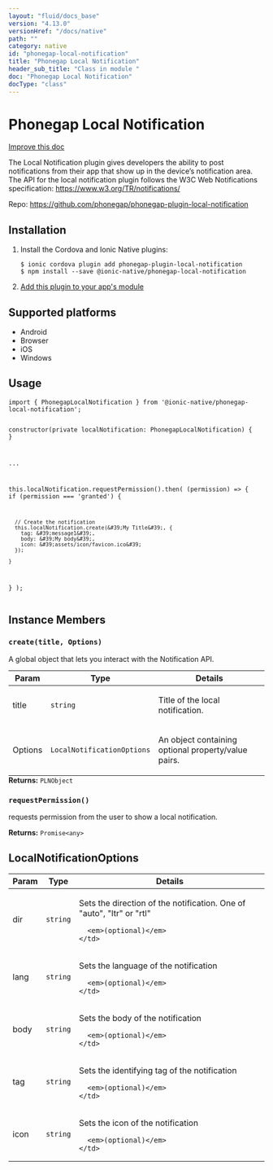 ```yaml
---
layout: "fluid/docs_base"
version: "4.13.0"
versionHref: "/docs/native"
path: ""
category: native
id: "phonegap-local-notification"
title: "Phonegap Local Notification"
header_sub_title: "Class in module "
doc: "Phonegap Local Notification"
docType: "class"
---
```


<h1 class="api-title">Phonegap Local Notification</h1>

<a class="improve-v2-docs" href="http://github.com/ionic-team/ionic-native/edit/master/src/@ionic-native/plugins/phonegap-local-notification/index.ts#L58">
  Improve this doc
</a>







<p>The Local Notification plugin gives developers the ability to post notifications from their app that show up in the device’s notification area.
The API for the local notification plugin follows the W3C Web Notifications specification: <a href="https://www.w3.org/TR/notifications/">https://www.w3.org/TR/notifications/</a></p>


<p>Repo:
  <a href="https://github.com/phonegap/phonegap-plugin-local-notification">
    https://github.com/phonegap/phonegap-plugin-local-notification
  </a>
</p>


<h2><a class="anchor" name="installation" href="#installation"></a>Installation</h2>
<ol class="installation">
  <li>Install the Cordova and Ionic Native plugins:<br>
    <pre><code class="nohighlight">$ ionic cordova plugin add phonegap-plugin-local-notification
$ npm install --save @ionic-native/phonegap-local-notification
</code></pre>
  </li>
  <li><a href="https://ionicframework.com/docs/native/#Add_Plugins_to_Your_App_Module">Add this plugin to your app's module</a></li>
</ol>



<h2><a class="anchor" name="platforms" href="#platforms"></a>Supported platforms</h2>
<ul>
  <li>Android</li><li>Browser</li><li>iOS</li><li>Windows</li>
</ul>






<h2><a class="anchor" name="usage" href="#usage"></a>Usage</h2>
<pre><code>import { PhonegapLocalNotification } from &#39;@ionic-native/phonegap-local-notification&#39;;


constructor(private localNotification: PhonegapLocalNotification) { }

...

this.localNotification.requestPermission().then(
  (permission) =&gt; {
    if (permission === &#39;granted&#39;) {

      // Create the notification
      this.localNotification.create(&#39;My Title&#39;, {
        tag: &#39;message1&#39;,
        body: &#39;My body&#39;,
        icon: &#39;assets/icon/favicon.ico&#39;
      });

    }
  }
);
</code></pre>








<h2><a class="anchor" name="instance-members" href="#instance-members"></a>Instance Members</h2>
<h3><a class="anchor" name="create" href="#create"></a><code>create(title,&nbsp;Options)</code></h3>

A global object that lets you interact with the Notification API.
<table class="table param-table" style="margin:0;">
  <thead>
  <tr>
    <th>Param</th>
    <th>Type</th>
    <th>Details</th>
  </tr>
  </thead>
  <tbody>
  <tr>
    <td>
      title</td>
    <td>
      <code>string</code>
    </td>
    <td>
      <p>Title of the local notification.</p>
</td>
  </tr>
  
  <tr>
    <td>
      Options</td>
    <td>
      <code>LocalNotificationOptions</code>
    </td>
    <td>
      <p>An object containing optional property/value pairs.</p>
</td>
  </tr>
  </tbody>
</table>

<div class="return-value" markdown="1">
  <i class="icon ion-arrow-return-left"></i>
  <b>Returns:</b> <code>PLNObject</code> 
</div><h3><a class="anchor" name="requestPermission" href="#requestPermission"></a><code>requestPermission()</code></h3>


requests permission from the user to show a local notification.


<div class="return-value" markdown="1">
  <i class="icon ion-arrow-return-left"></i>
  <b>Returns:</b> <code>Promise&lt;any&gt;</code> 
</div>





<h2><a class="anchor" name="LocalNotificationOptions" href="#LocalNotificationOptions"></a>LocalNotificationOptions</h2>

<table class="table param-table" style="margin:0;">
  <thead>
  <tr>
    <th>Param</th>
    <th>Type</th>
    <th>Details</th>
  </tr>
  </thead>
  <tbody>
  
  <tr>
    <td>
      dir
    </td>
    <td>
      <code>string</code>
    </td>
    <td>
      <p>Sets the direction of the notification. One of &quot;auto&quot;, &quot;ltr&quot; or &quot;rtl&quot;</p>

      <em>(optional)</em>
    </td>
  </tr>
  
  <tr>
    <td>
      lang
    </td>
    <td>
      <code>string</code>
    </td>
    <td>
      <p>Sets the language of the notification</p>

      <em>(optional)</em>
    </td>
  </tr>
  
  <tr>
    <td>
      body
    </td>
    <td>
      <code>string</code>
    </td>
    <td>
      <p>Sets the body of the notification</p>

      <em>(optional)</em>
    </td>
  </tr>
  
  <tr>
    <td>
      tag
    </td>
    <td>
      <code>string</code>
    </td>
    <td>
      <p>Sets the identifying tag of the notification</p>

      <em>(optional)</em>
    </td>
  </tr>
  
  <tr>
    <td>
      icon
    </td>
    <td>
      <code>string</code>
    </td>
    <td>
      <p>Sets the icon of the notification</p>

      <em>(optional)</em>
    </td>
  </tr>
  
  </tbody>
</table>





